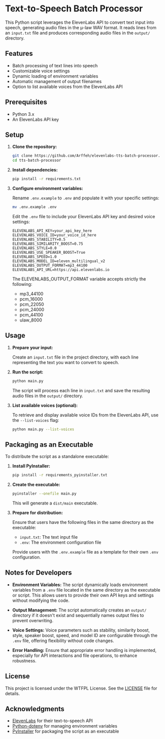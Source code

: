 
# Text-to-Speech Batch Processor

This Python script leverages the ElevenLabs API to convert text input into speech, generating audio files in the μ-law WAV format. It reads lines from an `input.txt` file and produces corresponding audio files in the `output/` directory.

## Features

- Batch processing of text lines into speech
- Customizable voice settings
- Dynamic loading of environment variables
- Automatic management of output filenames
- Option to list available voices from the ElevenLabs API

## Prerequisites

- Python 3.x
- An ElevenLabs API key

## Setup

1. **Clone the repository:**

   ```bash
   git clone https://github.com/Arffeh/elevenlabs-tts-batch-processor.git
   cd tts-batch-processor
   ```


2. **Install dependencies:**

   ```bash
   pip install -r requirements.txt
   ```


3. **Configure environment variables:**

   Rename `.env.example` to `.env` and populate it with your specific settings:

   ```bash
   mv .env.example .env
   ```


   Edit the `.env` file to include your ElevenLabs API key and desired voice settings:

   ```
   ELEVENLABS_API_KEY=your_api_key_here
   ELEVENLABS_VOICE_ID=your_voice_id_here
   ELEVENLABS_STABILITY=0.5
   ELEVENLABS_SIMILARITY_BOOST=0.75
   ELEVENLABS_STYLE=0.0
   ELEVENLABS_USE_SPEAKER_BOOST=True
   ELEVENLABS_SPEED=1.0
   ELEVENLABS_MODEL_ID=eleven_multilingual_v2
   ELEVENLABS_OUTPUT_FORMAT=mp3_44100
   ELEVENLABS_API_URL=https://api.elevenlabs.io

   ```
   
   The ELEVENLABS_OUTPUT_FORMAT variable accepts strictly the following:
   - mp3_44100
   - pcm_16000
   - pcm_22050
   - pcm_24000
   - pcm_44100
   - ulaw_8000

## Usage

1. **Prepare your input:**

   Create an `input.txt` file in the project directory, with each line representing the text you want to convert to speech.

2. **Run the script:**

   ```bash
   python main.py
   ```


   The script will process each line in `input.txt` and save the resulting audio files in the `output/` directory.

3. **List available voices (optional):**

   To retrieve and display available voice IDs from the ElevenLabs API, use the `--list-voices` flag:

   ```bash
   python main.py --list-voices
   ```


## Packaging as an Executable

To distribute the script as a standalone executable:

1. **Install PyInstaller:**

   ```bash
   pip install -r requirements_pyinstaller.txt
   ```


2. **Create the executable:**

   ```bash
   pyinstaller --onefile main.py
   ```


   This will generate a `dist/main` executable.

3. **Prepare for distribution:**

   Ensure that users have the following files in the same directory as the executable:

   - `input.txt`: The text input file
   - `.env`: The environment configuration file

   Provide users with the `.env.example` file as a template for their own `.env` configuration.

## Notes for Developers

- **Environment Variables:** The script dynamically loads environment variables from a `.env` file located in the same directory as the executable or script. This allows users to provide their own API keys and settings without modifying the code.

- **Output Management:** The script automatically creates an `output/` directory if it doesn't exist and sequentially names output files to prevent overwriting.

- **Voice Settings:** Voice parameters such as stability, similarity boost, style, speaker boost, speed, and model ID are configurable through the `.env` file, offering flexibility without code changes.

- **Error Handling:** Ensure that appropriate error handling is implemented, especially for API interactions and file operations, to enhance robustness.

## License

This project is licensed under the WTFPL License. See the [LICENSE](LICENSE) file for details.

## Acknowledgments

- [ElevenLabs](https://elevenlabs.io/) for their text-to-speech API
- [Python-dotenv](https://github.com/theskumar/python-dotenv) for managing environment variables
- [PyInstaller](https://www.pyinstaller.org/) for packaging the script as an executable
